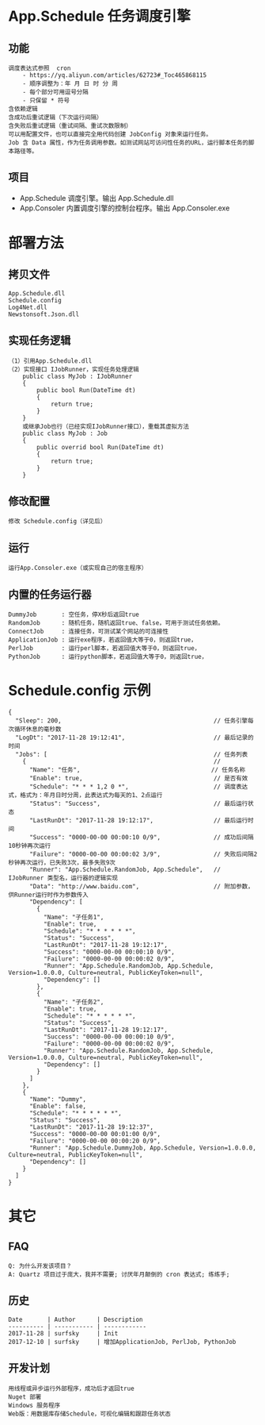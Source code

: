 ﻿App.Schedule 任务调度引擎
=====================================

功能
----

    调度表达式参照  cron
        - https://yq.aliyun.com/articles/62723#_Toc465868115
        - 顺序调整为：年 月 日 时 分 周
        - 每个部分可用逗号分隔
        - 只保留 * 符号
    含依赖逻辑
    含成功后重试逻辑（下次运行间隔）
    含失败后重试逻辑（重试间隔、重试次数限制）
    可以用配置文件，也可以直接完全用代码创建 JobConfig 对象来运行任务。
    Job 含 Data 属性，作为任务调用参数。如测试网站可访问性任务的URL，运行脚本任务的脚本路径等。


项目
----

   - App.Schedule    调度引擎。输出 App.Schedule.dll
   - App.Consoler    内置调度引擎的控制台程序。输出 App.Consoler.exe



部署方法
=====================================

拷贝文件
--------

    App.Schedule.dll
    Schedule.config
    Log4Net.dll
    Newstonsoft.Json.dll

实现任务逻辑
------------

    （1）引用App.Schedule.dll
    （2）实现接口 IJobRunner，实现任务处理逻辑
        public class MyJob : IJobRunner
        {
            public bool Run(DateTime dt)
            {
                return true;
            }
        }
        或继承Job也行（已经实现IJobRunner接口），重载其虚拟方法
        public class MyJob : Job
        {
            public overrid bool Run(DateTime dt)
            {
                return true;
            }
        }
            

修改配置
--------

    修改 Schedule.config（详见后）

运行
----

    运行App.Consoler.exe（或实现自己的宿主程序）


内置的任务运行器
----------------

    DummyJob       : 空任务，停X秒后返回true
    RandomJob      : 随机任务，随机返回true、false，可用于测试任务依赖。
    ConnectJob     : 连接任务，可测试某个网站的可连接性
    ApplicationJob : 运行exe程序，若返回值大等于0，则返回true，
    PerlJob        : 运行perl脚本，若返回值大等于0，则返回true，
    PythonJob      : 运行python脚本，若返回值大等于0，则返回true，

Schedule.config 示例
=====================================

~~~
{
  "Sleep": 200,                                           // 任务引擎每次循环休息的毫秒数
  "LogDt": "2017-11-28 19:12:41",                         // 最后记录的时间
  "Jobs": [                                               // 任务列表
    {                                                     // 
      "Name": "任务",                                     // 任务名称
      "Enable": true,                                     // 是否有效
      "Schedule": "* * * 1,2 0 *",                        // 调度表达式，格式为：年月日时分周，此表达式为每天的1、2点运行
      "Status": "Success",                                // 最后运行状态
      "LastRunDt": "2017-11-28 19:12:17",                 // 最后运行时间
      "Success": "0000-00-00 00:00:10 0/9",               // 成功后间隔10秒钟再次运行
      "Failure": "0000-00-00 00:00:02 3/9",               // 失败后间隔2秒钟再次运行，已失败3次，最多失败9次
      "Runner": "App.Schedule.RandomJob, App.Schedule",   // IJobRunner 类型名，运行器的逻辑实现
      "Data": "http://www.baidu.com",                     // 附加参数，供Runner运行时作为参数传入
      "Dependency": [
        {
          "Name": "子任务1",
          "Enable": true,
          "Schedule": "* * * * * *",
          "Status": "Success",
          "LastRunDt": "2017-11-28 19:12:17",
          "Success": "0000-00-00 00:00:10 0/9",
          "Failure": "0000-00-00 00:00:02 0/9",
          "Runner": "App.Schedule.RandomJob, App.Schedule, Version=1.0.0.0, Culture=neutral, PublicKeyToken=null",
          "Dependency": []
        },
        {
          "Name": "子任务2",
          "Enable": true,
          "Schedule": "* * * * * *",
          "Status": "Success",
          "LastRunDt": "2017-11-28 19:12:17",
          "Success": "0000-00-00 00:00:10 0/9",
          "Failure": "0000-00-00 00:00:02 0/9",
          "Runner": "App.Schedule.RandomJob, App.Schedule, Version=1.0.0.0, Culture=neutral, PublicKeyToken=null",
          "Dependency": []
        }
      ]
    },
    {
      "Name": "Dummy",
      "Enable": false,
      "Schedule": "* * * * * *",
      "Status": "Success",
      "LastRunDt": "2017-11-28 19:12:37",
      "Success": "0000-00-00 00:01:00 0/9",
      "Failure": "0000-00-00 00:00:20 0/9",
      "Runner": "App.Schedule.DummyJob, App.Schedule, Version=1.0.0.0, Culture=neutral, PublicKeyToken=null",
      "Dependency": []
    }
  ]
}
~~~


其它
=====================================

FAQ
---

    Q: 为什么开发该项目？
    A: Quartz 项目过于庞大，我并不需要; 讨厌年月颠倒的 cron 表达式; 练练手;


历史
----

    Date       | Author      | Description
    ---------- | ----------- | ------------
    2017-11-28 | surfsky     | Init
    2017-12-10 | surfsky     | 增加ApplicationJob, PerlJob, PythonJob

开发计划
--------
    用线程或异步运行外部程序，成功后才返回true
    Nuget 部署
    Windows 服务程序
    Web版：用数据库存储Schedule，可视化编辑和跟踪任务状态

